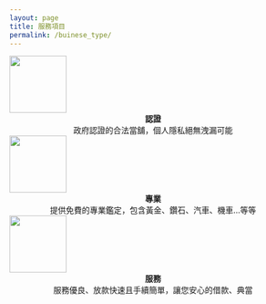 ```yaml
---
layout: page
title: 服務項目
permalink: /buinese_type/
---
```

<link rel="stylesheet" href="../css/bussinese_type.css">
<div class="container">
	<div class="icon">
		<img src='../svg/feature/goverment.svg' width="100" height="100" class="center">
		<div class="title">
			<div class="subtitle">
				<center><strong>認證</strong></center>
			</div>
			<div class="context">
				<center>政府認證的合法當舖，個人隱私絕無洩漏可能</center>
			</div>
		</div>
	</div>
	<div class="icon">	
		<img src='../svg/feature/briefcase-fill.svg' width="100" height="100" class="center">
		<div class="title">
			<div class="subtitle">
				<center><strong>專業</strong></center>
			</div>
			<div class="context">
				<center>提供免費的專業鑑定，包含黃金、鑽石、汽車、機車...等等</center>
			</div>
		</div>
	</div>
	<div class="icon">
		<img src='../svg/feature/hand-shake.svg' width="100" height="100" class="center">
		<div class="title">
			<div class="subtitle">
				<center><strong>服務</strong></center>
			</div>
			<div class="context">
				<center>服務優良、放款快速且手續簡單，讓您安心的借款、典當</center>
			</div>
		</div>
	</div>
</div>

